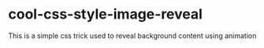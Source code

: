 # cool-css-style-image-reveal

This is a  simple css trick used to reveal background content using animation

